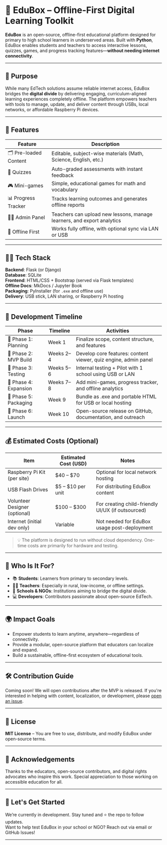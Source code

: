 # 🧠 EduBox – Offline-First Digital Learning Toolkit

**EduBox** is an open-source, offline-first educational platform designed for primary to high school learners in underserved areas. Built with **Python**, EduBox enables students and teachers to access interactive lessons, quizzes, games, and progress tracking features—**without needing internet connectivity**.

---

## 🎯 Purpose

While many EdTech solutions assume reliable internet access, EduBox bridges the **digital divide** by delivering engaging, curriculum-aligned learning experiences completely offline. The platform empowers teachers with tools to manage, update, and deliver content through USBs, local networks, or affordable Raspberry Pi devices.

---

## 🔧 Features

| Feature               | Description                                                                 |
|----------------------|-----------------------------------------------------------------------------|
| 🗂 Pre-loaded Content | Editable, subject-wise materials (Math, Science, English, etc.)              |
| 📝 Quizzes            | Auto-graded assessments with instant feedback                               |
| 🎮 Mini-games         | Simple, educational games for math and vocabulary                           |
| 📊 Progress Tracker   | Tracks learning outcomes and generates offline reports                      |
| 👨‍🏫 Admin Panel       | Teachers can upload new lessons, manage learners, and export analytics       |
| 🔌 Offline First      | Works fully offline, with optional sync via LAN or USB                      |

---

## 👨‍💻 Tech Stack

**Backend**: Flask (or Django)  
**Database**: SQLite  
**Frontend**: HTML/CSS + Bootstrap (served via Flask templates)  
**Offline Docs**: MkDocs / Jupyter Book  
**Packaging**: PyInstaller (for `.exe` and offline use)  
**Delivery**: USB stick, LAN sharing, or Raspberry Pi hosting  

---

## 📅 Development Timeline

| Phase                  | Timeline         | Activities                                                                 |
|------------------------|------------------|----------------------------------------------------------------------------|
| 🔹 Phase 1: Planning    | Week 1           | Finalize scope, content structure, and features                            |
| 🔹 Phase 2: MVP Build   | Weeks 2–4        | Develop core features: content viewer, quiz engine, admin panel            |
| 🔹 Phase 3: Testing     | Weeks 5–6        | Internal testing + Pilot with 1 school using USB or LAN                    |
| 🔹 Phase 4: Expansion   | Weeks 7–8        | Add mini-games, progress tracker, and offline analytics                    |
| 🔹 Phase 5: Packaging   | Week 9           | Bundle as .exe and portable HTML for USB or local hosting                  |
| 🔹 Phase 6: Launch      | Week 10          | Open-source release on GitHub, documentation, and outreach                 |

---

## 💰 Estimated Costs (Optional)

| Item                          | Estimated Cost (USD)  | Notes                                           |
|-------------------------------|-----------------------|--------------------------------------------------|
| Raspberry Pi Kit (per site)   | $40 – $70             | Optional for local network hosting              |
| USB Flash Drives              | $5 – $10 per unit     | For distributing EduBox content                 |
| Volunteer Designer (optional) | $100 – $300           | For creating child-friendly UI/UX (if outsourced)|
| Internet (initial dev only)   | Variable              | Not needed for EduBox usage post-deployment     |

> 💡 The platform is designed to run without cloud dependency. One-time costs are primarily for hardware and testing.

---

## 🤝 Who Is It For?

- 📚 **Students**: Learners from primary to secondary levels.
- 👩‍🏫 **Teachers**: Especially in rural, low-income, or offline settings.
- 🏫 **Schools & NGOs**: Institutions aiming to bridge the digital divide.
- 💻 **Developers**: Contributors passionate about open-source EdTech.

---

## 🌍 Impact Goals

- Empower students to learn anytime, anywhere—regardless of connectivity.
- Provide a modular, open-source platform that educators can localize and expand.
- Build a sustainable, offline-first ecosystem of educational tools.

---

## 🛠 Contribution Guide

Coming soon! We will open contributions after the MVP is released. If you're interested in helping with content, localization, or development, please [open an issue](https://github.com/yourproject/edubox/issues).

---

## 📢 License

**MIT License** – You are free to use, distribute, and modify EduBox under open-source terms.

---

## 🙌 Acknowledgements

Thanks to the educators, open-source contributors, and digital rights advocates who inspire this work. Special appreciation to those working on accessible education for all.

---

## 🚀 Let's Get Started

We’re currently in development. Stay tuned and ⭐️ the repo to follow updates.  
Want to help test EduBox in your school or NGO? Reach out via email or GitHub Issues!

---


